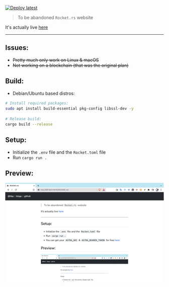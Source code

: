 [![Deploy latest](https://github.com/hoangph271/hbp/actions/workflows/deploy-latest.yml/badge.svg)](https://github.com/hoangph271/hbp/actions/workflows/deploy-latest.yml)

> To be abandoned `Rocket.rs` website

It's actually live [here](https://sneu.date/)

---

## Issues:
- ~~Pretty much only work on Linux & macOS~~
- ~~Not working on a blockchain (that was the original plan)~~

## Build:

- Debian/Ubuntu based distros:

```bash
# Install required packages:
sudo apt install build-essential pkg-config libssl-dev -y

# Release build:
cargo build --release
```

## Setup:

- Initialize the `.env` file and the `Rocket.toml` file
- Run `cargo run .`

## Preview:

![image](static/images/hbp.png)
